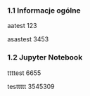 ### 1.1 Informacje ogólne
aatest 123

asastest 3453

### 1.2 Jupyter Notebook
ttttest 6655

testtttt 3545309


